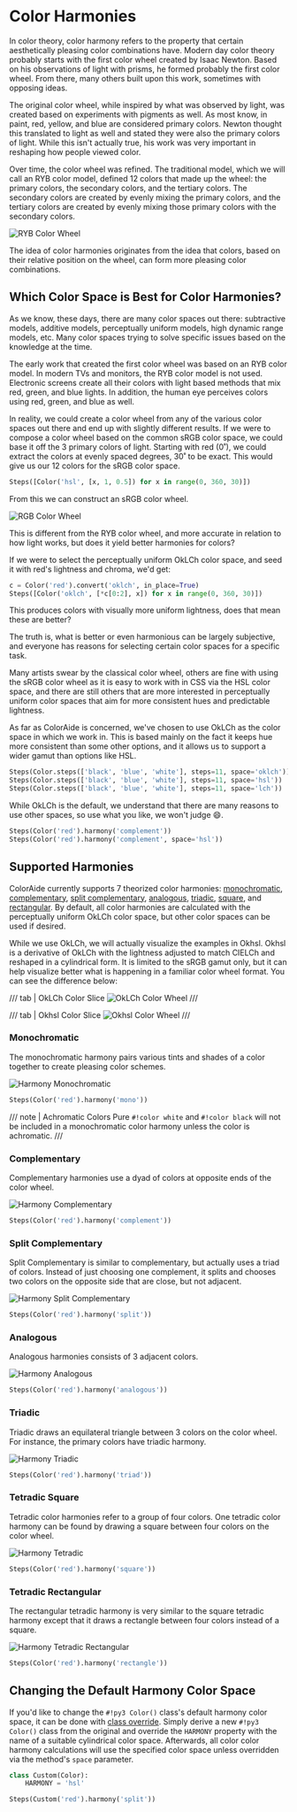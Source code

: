 # Color Harmonies

In color theory, color harmony refers to the property that certain aesthetically pleasing color combinations have.
Modern day color theory probably starts with the first color wheel created by Isaac Newton. Based on his observations of
light with prisms, he formed probably the first color wheel. From there, many others built upon this work, sometimes
with opposing ideas.

The original color wheel, while inspired by what was observed by light, was created based on experiments with pigments
as well. As most know, in paint, red, yellow, and blue are considered primary colors. Newton thought this translated to
light as well and stated they were also the primary colors of light. While this isn't actually true, his work was very
important in reshaping how people viewed color.

Over time, the color wheel was refined. The traditional model, which we will call an RYB color model, defined 12 colors
that made up the wheel: the primary colors, the secondary colors, and the tertiary colors. The secondary colors are
created by evenly mixing the primary colors, and the tertiary colors are created by evenly mixing those primary colors
with the secondary colors.

![RYB Color Wheel](images/color-wheel.png)

The idea of color harmonies originates from the idea that colors, based on their relative position on the wheel, can
form more pleasing color combinations.

## Which Color Space is Best for Color Harmonies?

As we know, these days, there are many color spaces out there: subtractive models, additive models, perceptually
uniform models, high dynamic range models, etc. Many color spaces trying to solve specific issues based on the knowledge
at the time.

The early work that created the first color wheel was based on an RYB color model. In modern TVs and monitors, the RYB
color model is not used. Electronic screens create all their colors with light based methods that mix red, green, and
blue lights. In addition, the human eye perceives colors using red, green, and blue as well.

In reality, we could create a color wheel from any of the various color spaces out there and end up with slightly
different results. If we were to compose a color wheel based on the common sRGB color space, we could base it off the 3
primary colors of light. Starting with red (0˚), we could extract the colors at evenly spaced degrees, 30˚ to be exact.
This would give us our 12 colors for the sRGB color space.

```py play
Steps([Color('hsl', [x, 1, 0.5]) for x in range(0, 360, 30)])
```

From this we can construct an sRGB color wheel.

![RGB Color Wheel](images/rgb-color-wheel.png)

This is different from the RYB color wheel, and more accurate in relation to how light works, but does it yield better
harmonies for colors?

If we were to select the perceptually uniform OkLCh color space, and seed it with red's lightness and chroma, we'd get:

```py play
c = Color('red').convert('oklch', in_place=True)
Steps([Color('oklch', [*c[0:2], x]) for x in range(0, 360, 30)])
```

This produces colors with visually more uniform lightness, does that mean these are better?

The truth is, what is better or even harmonious can be largely subjective, and everyone has reasons for selecting
certain color spaces for a specific task.

Many artists swear by the classical color wheel, others are fine with using the sRGB color wheel as it is easy to work
with in CSS via the HSL color space, and there are still others that are more interested in perceptually uniform color
spaces that aim for more consistent hues and predictable lightness.

As far as ColorAide is concerned, we've chosen to use OkLCh as the color space in which we work in. This is based
mainly on the fact it keeps hue more consistent than some other options, and it allows us to support a wider gamut than
options like HSL.

```py play
Steps(Color.steps(['black', 'blue', 'white'], steps=11, space='oklch'))
Steps(Color.steps(['black', 'blue', 'white'], steps=11, space='hsl'))
Steps(Color.steps(['black', 'blue', 'white'], steps=11, space='lch'))
```

While OkLCh is the default, we understand that there are many reasons to use other spaces, so use what you like, we
won't judge :smile:.

```py play
Steps(Color('red').harmony('complement'))
Steps(Color('red').harmony('complement', space='hsl'))
```

## Supported Harmonies

ColorAide currently supports 7 theorized color harmonies: [monochromatic](#monochromatic),
[complementary](#complementary), [split complementary](#split-complementary), [analogous](#analogous),
[triadic](#triadic), [square](#tetradic-square), and [rectangular](#tetradic-rectangular). By default, all color
harmonies are calculated with the perceptually uniform OkLCh color space, but other color spaces can be used if desired.

While we use OkLCh, we will actually visualize the examples in Okhsl. Okhsl is a derivative of OkLCh with the lightness
adjusted to match CIELCh and reshaped in a cylindrical form. It is limited to the sRGB gamut only, but it can help
visualize better what is happening in a familiar color wheel format. You can see the difference below:

/// tab | OkLCh Color Slice
![OkLCh Color Wheel](images/oklch-color-wheel.png)
///

/// tab | Okhsl Color Slice
![Okhsl Color Wheel](images/okhsl-color-wheel.png)
///

### Monochromatic

The monochromatic harmony pairs various tints and shades of a color together to create pleasing color schemes.

![Harmony Monochromatic](images/harmony-mono.png)

```py play
Steps(Color('red').harmony('mono'))
```

/// note | Achromatic Colors
Pure `#!color white` and `#!color black` will not be included in a monochromatic color harmony unless the color is
achromatic.
///

### Complementary

Complementary harmonies use a dyad of colors at opposite ends of the color wheel.

![Harmony Complementary](images/harmony-complement.png)

```py play
Steps(Color('red').harmony('complement'))
```

### Split Complementary

Split Complementary is similar to complementary, but actually uses a triad of colors. Instead of just choosing one
complement, it splits and chooses two colors on the opposite side that are close, but not adjacent.

![Harmony Split Complementary](images/harmony-split-complement.png)

```py play
Steps(Color('red').harmony('split'))
```

### Analogous

Analogous harmonies consists of 3 adjacent colors.

![Harmony Analogous](images/harmony-analogous.png)

```py play
Steps(Color('red').harmony('analogous'))
```

### Triadic

Triadic draws an equilateral triangle between 3 colors on the color wheel. For instance, the primary colors have triadic
harmony.

![Harmony Triadic](images/harmony-triadic.png)

```py play
Steps(Color('red').harmony('triad'))
```

### Tetradic Square

Tetradic color harmonies refer to a group of four colors. One tetradic color harmony can be found by drawing a square
between four colors on the color wheel.

![Harmony Tetradic](images/harmony-tetradic.png)

```py play
Steps(Color('red').harmony('square'))
```

### Tetradic Rectangular

The rectangular tetradic harmony is very similar to the square tetradic harmony except that it draws a rectangle between
four colors instead of a square.

![Harmony Tetradic Rectangular](images/harmony-tetradic-rect.png)

```py play
Steps(Color('red').harmony('rectangle'))
```

## Changing the Default Harmony Color Space

If you'd like to change the `#!py3 Color()` class's default harmony color space, it can be done with
[class override](./color.md#override-default-settings). Simply derive a new `#!py3 Color()` class from the original and
override the `HARMONY` property with the name of a suitable cylindrical color space. Afterwards, all color color
harmony calculations will use the specified color space unless overridden via the method's `space` parameter.

```py play
class Custom(Color):
    HARMONY = 'hsl'

Steps(Custom('red').harmony('split'))
```
